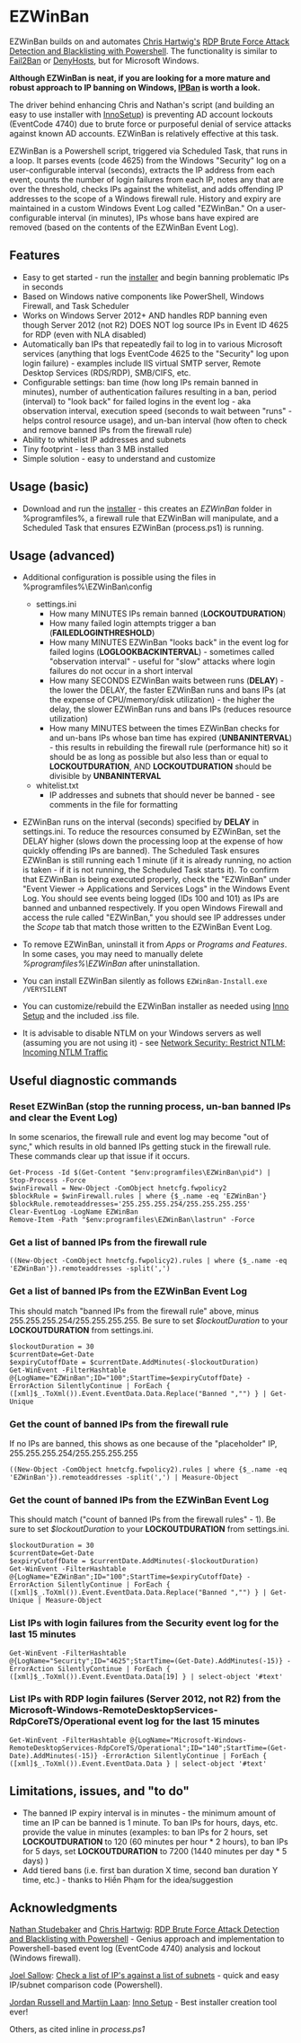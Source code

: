 # EZWinBan
EZWinBan builds on and automates [Chris Hartwig's](https://blog.getcryptostopper.com/author/chris-hartwig) [RDP Brute Force Attack Detection and Blacklisting with Powershell](https://blog.getcryptostopper.com/rdp-brute-force-attack-detection-and-blacklisting-with-powershell). The functionality is similar to [Fail2Ban](https://www.fail2ban.org/wiki/index.php/Main_Page) or [DenyHosts](https://github.com/denyhosts/denyhosts), but for Microsoft Windows.

**Although EZWinBan is neat, if you are looking for a more mature and robust approach to IP banning on Windows, [IPBan](https://github.com/DigitalRuby/IPBan) is worth a look.**

The driver behind enhancing Chris and Nathan's script (and building an easy to use installer with [InnoSetup](http://www.jrsoftware.org/isinfo.php)) is preventing AD account lockouts (EventCode 4740) due to brute force or purposeful denial of service attacks against known AD accounts. EZWinBan is relatively effective at this task.

EZWinBan is a Powershell script, triggered via Scheduled Task, that runs in a loop. It parses events (code 4625) from the Windows "Security" log on a user-configurable interval (seconds), extracts the IP address from each event, counts the number of login failures from each IP, notes any that are over the threshold, checks IPs against the whitelist, and adds offending IP addresses to the scope of a Windows firewall rule. History and expiry are maintained in a custom Windows Event Log called "EZWinBan." On a user-configurable interval (in minutes), IPs whose bans have expired are removed (based on the contents of the EZWinBan Event Log).


## Features
* Easy to get started - run the [installer](https://github.com/neil-sabol/EZWinBan/releases/download/v3.0.0/EZWinBan-Install.exe) and begin banning problematic IPs in seconds
* Based on Windows native components like PowerShell, Windows Firewall, and Task Scheduler
* Works on Windows Server 2012+ AND handles RDP banning even though Server 2012 (not R2) DOES NOT log source IPs in Event ID 4625 for RDP (even with NLA disabled)
* Automatically ban IPs that repeatedly fail to log in to various Microsoft services (anything that logs EventCode 4625 to the "Security" log upon login failure) - examples include IIS virtual SMTP server, Remote Desktop Services (RDS/RDP), SMB/CIFS, etc.
* Configurable settings: ban time (how long IPs remain banned in minutes), number of authentication failures resulting in a ban, period (interval) to "look back" for failed logins in the event log - aka observation interval, execution speed (seconds to wait between "runs" - helps control resource usage), and un-ban interval (how often to check and remove banned IPs from the firewall rule)
* Ability to whitelist IP addresses and subnets
* Tiny footprint - less than 3 MB installed
* Simple solution - easy to understand and customize


## Usage (basic)
* Download and run the [installer](https://github.com/neil-sabol/EZWinBan/releases/download/v3.0.0/EZWinBan-Install.exe) - this creates an *EZWinBan* folder in %programfiles%, a firewall rule that EZWinBan will manipulate, and a Scheduled Task that ensures EZWinBan (process.ps1) is running.


## Usage (advanced)
* Additional configuration is possible using the files in %programfiles%\EZWinBan\config
     * settings.ini
          * How many MINUTES IPs remain banned (**LOCKOUTDURATION**)
          * How many failed login attempts trigger a ban (**FAILEDLOGINTHRESHOLD**)
          * How many MINUTES EZWinBan "looks back" in the event log for failed logins (**LOGLOOKBACKINTERVAL**) - sometimes called "observation interval" - useful for "slow" attacks where login failures do not occur in a short interval
          * How many SECONDS EZWinBan waits between runs (**DELAY**) - the lower the DELAY, the faster EZWinBan runs and bans IPs (at the expense of CPU/memory/disk utilization) - the higher the delay, the slower EZWinBan runs and bans IPs (reduces resource utilization)
          * How many MINUTES between the times EZWinBan checks for and un-bans IPs whose ban time has expired (**UNBANINTERVAL**) - this results in rebuilding the firewall rule (performance hit) so it should be as long as possible but also less than or equal to **LOCKOUTDURATION**, AND **LOCKOUTDURATION** should be divisible by **UNBANINTERVAL**
     * whitelist.txt
          * IP addresses and subnets that should never be banned - see comments in the file for formatting
   
* EZWinBan runs on the interval (seconds) specified by **DELAY** in settings.ini. To reduce the resources consumed by EZWinBan, set the DELAY higher (slows down the processing loop at the expense of how quickly offending IPs are banned). The Scheduled Task ensures EZWinBan is still running each 1 minute (if it is already running, no action is taken - if it is not running, the Scheduled Task starts it). To confirm that EZWinBan is being executed properly, check the "EZWinBan" under "Event Viewer -> Applications and Services Logs" in the Windows Event Log. You should see events being logged (IDs 100 and 101) as IPs are banned and unbanned respectively. If you open Windows Firewall and access the rule called "EZWinBan," you should see IP addresses under the *Scope* tab that match those written to the EZWinBan Event Log.

* To remove EZWinBan, uninstall it from *Apps* or *Programs and Features*. In some cases, you may need to manually delete *%programfiles%\EZWinBan* after uninstallation.

* You can install EZWinBan silently as follows `EZWinBan-Install.exe /VERYSILENT`

* You can customize/rebuild the EZWinBan installer as needed using [Inno Setup](http://www.jrsoftware.org/) and the included .iss file.

* It is advisable to disable NTLM on your Windows servers as well (assuming you are not using it) - see [Network Security: Restrict NTLM: Incoming NTLM Traffic](https://docs.microsoft.com/en-us/previous-versions/windows/it-pro/windows-server-2008-R2-and-2008/jj852167(v=ws.10))


## Useful diagnostic commands
### Reset EZWinBan (stop the running process, un-ban banned IPs and clear the Event Log)
In some scenarios, the firewall rule and event log may become "out of sync," which results in old banned IPs getting stuck in the firewall rule. These commands clear up that issue if it occurs.
```
Get-Process -Id $(Get-Content "$env:programfiles\EZWinBan\pid") | Stop-Process -Force
$winFirewall = New-Object -ComObject hnetcfg.fwpolicy2
$blockRule = $winFirewall.rules | where {$_.name -eq 'EZWinBan'}
$blockRule.remoteaddresses='255.255.255.254/255.255.255.255'
Clear-EventLog -LogName EZWinBan
Remove-Item -Path "$env:programfiles\EZWinBan\lastrun" -Force
```

### Get a list of banned IPs from the firewall rule
```
((New-Object -ComObject hnetcfg.fwpolicy2).rules | where {$_.name -eq 'EZWinBan'}).remoteaddresses -split(',')
```

### Get a list of banned IPs from the EZWinBan Event Log
This should match "banned IPs from the firewall rule" above, minus 255.255.255.254/255.255.255.255. Be sure to set *$lockoutDuration* to your **LOCKOUTDURATION** from settings.ini.
```
$lockoutDuration = 30
$currentDate=Get-Date 
$expiryCutoffDate = $currentDate.AddMinutes(-$lockoutDuration) 
Get-WinEvent -FilterHashtable @{LogName="EZWinBan";ID="100";StartTime=$expiryCutoffDate} -ErrorAction SilentlyContinue | ForEach { ([xml]$_.ToXml()).Event.EventData.Data.Replace("Banned ","") } | Get-Unique 
```

### Get the count of banned IPs from the firewall rule
If no IPs are banned, this shows as one because of the "placeholder" IP, 255.255.255.254/255.255.255.255
```
((New-Object -ComObject hnetcfg.fwpolicy2).rules | where {$_.name -eq 'EZWinBan'}).remoteaddresses -split(',') | Measure-Object
```

### Get the count of banned IPs from the EZWinBan Event Log
This should match ("count of banned IPs from the firewall rules" - 1). Be sure to set *$lockoutDuration* to your **LOCKOUTDURATION** from settings.ini.
```
$lockoutDuration = 30
$currentDate=Get-Date 
$expiryCutoffDate = $currentDate.AddMinutes(-$lockoutDuration) 
Get-WinEvent -FilterHashtable @{LogName="EZWinBan";ID="100";StartTime=$expiryCutoffDate} -ErrorAction SilentlyContinue | ForEach { ([xml]$_.ToXml()).Event.EventData.Data.Replace("Banned ","") } | Get-Unique | Measure-Object
```

### List IPs with login failures from the Security event log for the last 15 minutes
```
Get-WinEvent -FilterHashtable @{LogName="Security";ID="4625";StartTime=(Get-Date).AddMinutes(-15)} -ErrorAction SilentlyContinue | ForEach { ([xml]$_.ToXml()).Event.EventData.Data[19] } | select-object '#text'
```

### List IPs with RDP login failures (Server 2012, not R2) from the Microsoft-Windows-RemoteDesktopServices-RdpCoreTS/Operational event log for the last 15 minutes
```
Get-WinEvent -FilterHashtable @{LogName="Microsoft-Windows-RemoteDesktopServices-RdpCoreTS/Operational";ID="140";StartTime=(Get-Date).AddMinutes(-15)} -ErrorAction SilentlyContinue | ForEach { ([xml]$_.ToXml()).Event.EventData.Data } | select-object '#text'
```


## Limitations, issues, and "to do"
* The banned IP expiry interval is in minutes - the minimum amount of time an IP can be banned is 1 minute. To ban IPs for hours, days, etc. provide the value in minutes (examples: to ban IPs for 2 hours, set **LOCKOUTDURATION** to 120 (60 minutes per hour * 2 hours), to ban IPs for 5 days, set **LOCKOUTDURATION** to 7200 (1440 minutes per day * 5 days) )
* Add tiered bans (i.e. first ban duration X time, second ban duration Y time, etc.) - thanks to Hiền Phạm for the idea/suggestion


## Acknowledgments
[Nathan Studebaker](https://blog.watchpointdata.com/author/nathan-studebaker) and [Chris Hartwig](https://blog.getcryptostopper.com/author/chris-hartwig): [RDP Brute Force Attack Detection and Blacklisting with Powershell](https://blog.getcryptostopper.com/rdp-brute-force-attack-detection-and-blacklisting-with-powershell) - Genius approach and implementation to Powershell-based event log (EventCode 4740) analysis and lockout (Windows firewall).

[Joel Sallow](https://www.reddit.com/user/Ta11ow/): [Check a list of IP's against a list of subnets](https://www.reddit.com/r/PowerShell/comments/8u14wl/check_a_list_of_ips_against_a_list_of_subnets/) - quick and easy IP/subnet comparison code (Powershell).

[Jordan Russell and Martijn Laan](http://www.jrsoftware.org/isinfo.php): [Inno Setup](http://www.jrsoftware.org/) - Best installer creation tool ever!

Others, as cited inline in *process.ps1*
